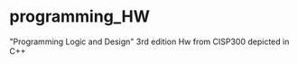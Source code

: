 programming_HW
==============
"Programming Logic and Design" 3rd edition 
Hw from CISP300 depicted in C++ 
